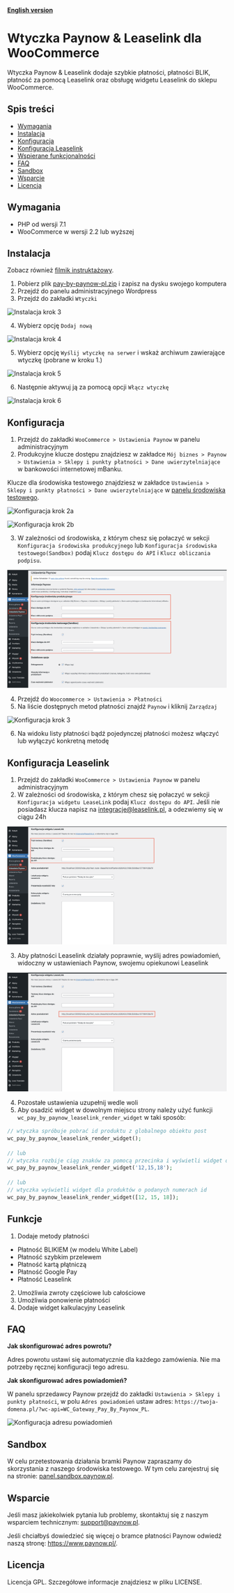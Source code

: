 [**English version**][ext0]

# Wtyczka Paynow & Leaselink dla WooCommerce

Wtyczka Paynow & Leaselink dodaje szybkie płatności, płatności BLIK, płatność za pomocą Leaselink oraz obsługę widgetu Leaselink do sklepu WooCommerce.

## Spis treści

- [Wymagania](#wymagania)
- [Instalacja](#instalacja)
- [Konfiguracja](#konfiguracja)
- [Konfiguracja Leaselink](#konfiguracja-leaselink)
- [Wspierane funkcjonalności](#funkcje)
- [FAQ](#faq)
- [Sandbox](#sandbox)
- [Wsparcie](#wsparcie)
- [Licencja](#licencja)

## Wymagania

- PHP od wersji 7.1
- WooCommerce w wersji 2.2 lub wyższej

## Instalacja

Zobacz również [filmik instruktażowy][ext12].

1. Pobierz plik [pay-by-paynow-pl.zip][ext1] i zapisz na dysku swojego komputera
2. Przejdź do panelu administracyjnego Wordpress
3. Przejdź do zakładki `Wtyczki`

![Instalacja krok 3][ext3]

4. Wybierz opcję `Dodaj nową`

![Instalacja krok 4][ext4]

5. Wybierz opcję `Wyślij wtyczkę na serwer` i wskaż archiwum zawierające wtyczkę (pobrane w kroku 1.)

![Instalacja krok 5][ext5]

6. Następnie aktywuj ją za pomocą opcji `Włącz wtyczkę`

![Instalacja krok 6][ext6]

## Konfiguracja

1. Przejdź do zakładki `WooCommerce > Ustawienia Paynow` w panelu administracyjnym
2. Produkcyjne klucze dostępu znajdziesz w zakładce `Mój biznes > Paynow > Ustawienia > Sklepy i punkty płatności > Dane uwierzytelniające` w bankowości internetowej mBanku.

Klucze dla środowiska testowego znajdziesz w zakładce `Ustawienia > Sklepy i punkty płatności > Dane uwierzytelniające` w [panelu środowiska testowego][ext11].

![Konfiguracja krok 2a][ext8]

![Konfiguracja krok 2b][ext13]

3. W zależności od środowiska, z którym chesz się połaczyć w sekcji `Konfiguracja środowiska produkcyjnego` lub `Konfiguracja środowiska testowego(Sandbox)` podaj `Klucz dostępu do API` i `Klucz obliczania podpisu`.

![Konfiguracja krok 3][ext9]

4. Przejdź do `Woocommerce > Ustawienia > Płatności`
5. Na liście dostępnych metod płatności znajdź `Paynow` i kliknij `Zarządzaj`

![Konfiguracja krok 3][ext7]

6. Na widoku listy płatności bądź pojedynczej płatności możesz włączyć lub wyłączyć konkretną metodę

## Konfiguracja Leaselink

1. Przejdź do zakładki `WooCommerce > Ustawienia Paynow` w panelu administracyjnym
2. W zależności od środowiska, z którym chesz się połaczyć w sekcji `Konfiguracja widgetu LeaseLink` podaj `Klucz dostępu do API`. Jeśli nie posiadasz klucza napisz na [integracje@leaselink.pl](mailto:integracje@leaselink.pl), a odezwiemy się w ciągu 24h

![Konfiguracja Leaselink krok 2][ext14]

3. Aby płatności Leaselink działały poprawnie, wyślij adres powiadomień, widoczny w ustawieniach Paynow, swojemu opiekunowi Leaselink

![Konfiguracja Leaselink krok 3][ext15]

4. Pozostałe ustawienia uzupełnij wedle woli
5. Aby osadzić widget w dowolnym miejscu strony należy użyć funkcji `wc_pay_by_paynow_leaselink_render_widget` w taki sposób:

```php
// wtyczka spróbuje pobrać id produktu z globalnego obiektu post
wc_pay_by_paynow_leaselink_render_widget();

// lub
// wtyczka rozbije ciąg znaków za pomocą przecinka i wyświetli widget dla produktów o podanych numerach id
wc_pay_by_paynow_leaselink_render_widget('12,15,18');

// lub
// wtyczka wyświetli widget dla produktów o podanych numerach id
wc_pay_by_paynow_leaselink_render_widget([12, 15, 18]);
```

## Funkcje
1. Dodaje metody płatności
- Płatność BLIKIEM (w modelu White Label)
- Płatność szybkim przelewem
- Płatność kartą płątniczą
- Płatność Google Pay
- Płatność Leaselink
2. Umożliwia zwroty częściowe lub całościowe
3. Umożliwia ponowienie płatności
4. Dodaje widget kalkulacyjny Leaselink

## FAQ

**Jak skonfigurować adres powrotu?**

Adres powrotu ustawi się automatycznie dla każdego zamówienia. Nie ma potrzeby ręcznej konfiguracji tego adresu.

**Jak skonfigurować adres powiadomień?**

W panelu sprzedawcy Paynow przejdź do zakładki `Ustawienia > Sklepy i punkty płatności`, w polu `Adres powiadomień` ustaw adres:
`https://twoja-domena.pl/?wc-api=WC_Gateway_Pay_By_Paynow_PL`.

![Konfiguracja adresu powiadomień][ext10]

## Sandbox

W celu przetestowania działania bramki Paynow zapraszamy do skorzystania z naszego środowiska testowego. W tym celu zarejestruj się na stronie: [panel.sandbox.paynow.pl][ext2].

## Wsparcie

Jeśli masz jakiekolwiek pytania lub problemy, skontaktuj się z naszym wsparciem technicznym: support@paynow.pl.

Jeśli chciałbyś dowiedzieć się więcej o bramce płatności Paynow odwiedź naszą stronę: https://www.paynow.pl/.

## Licencja

Licencja GPL. Szczegółowe informacje znajdziesz w pliku LICENSE.

[ext0]: README.EN.md
[ext1]: https://github.com/pay-now/paynow-woocommerce/releases/latest/download/pay-by-paynow-pl.zip
[ext2]: https://panel.sandbox.paynow.pl/auth/register
[ext3]: instruction/step1.png
[ext4]: instruction/step2.png
[ext5]: instruction/step3.png
[ext6]: instruction/step4.png
[ext7]: instruction/step5.png
[ext8]: instruction/step6a.png
[ext9]: instruction/step7.png
[ext10]: instruction/step8.png
[ext11]: https://panel.sandbox.paynow.pl/merchant/payments
[ext12]: https://paynow.wistia.com/medias/g62mlym13x
[ext13]: instruction/step6b.png
[ext14]: instruction/step_ll_1.png
[ext15]: instruction/step_ll_3.png
